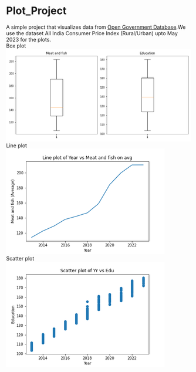 # Plot_Project
A simple project that visualizes data from <a href="https://data.gov.in/">Open Government Database</a>.We use the dataset All India Consumer Price Index (Rural/Urban) upto May 2023 for the plots.<br>
Box plot<br>
<img src="box_plot.png"><br>
Line plot<br>
<img src="line_plot_meatfish.png"><br>
Scatter plot<br>
<img src="Education_scatter.png">

